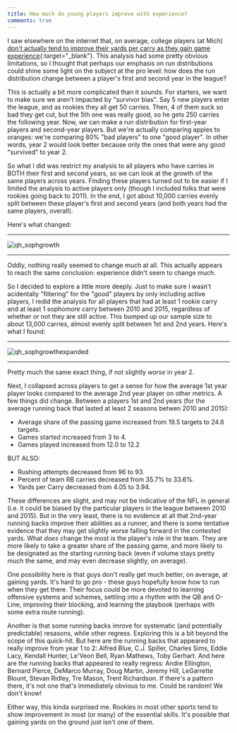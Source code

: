 ```yaml
---
title: How much do young players improve with experience?
comments: true
---
```


I saw elsewhere on the internet that, on average, college players (at Mich) [don't actually tend to improve their yards per carry as they gain game experience](http://twebb.org/michigan/football/datavis/2016/01/28/yards-per-carry.html){:target="_blank"}. This analysis had some pretty obvious limitations, so I thought that perhaps our emphasis on run distributions could shine some light on the subject at the pro level: how does the run distribution change between a player's first and second year in the league?  
  
This is actually a bit more complicated than it sounds. For starters, we want to make sure we aren't impacted by "survivor bias". Say 5 new players enter the league, and as rookies they all get 50 carries. Then, 4 of them suck so bad they get cut, but the 5th one was really good, so he gets 250 carries the following year. Now, we can make a run distribution for first-year players and second-year players. But we're actually comparing apples to oranges: we're comparing 80% "bad players" to one "good player". In other words, year 2 would look better because only the ones that were any good "survived" to year 2.  
  
So what I did was restrict my analysis to all players who have carries in BOTH their first and second years, so we can look at the growth of the same players across years. Finding these players turned out to be easier if I limited the analysis to active players only (though I included folks that were rookies going back to 2011). In the end, I got about 10,000 carries evenly split between these player's first and second years (and both years had the same players, overall).  
  
Here's what changed:  
  
  ***
  
![qh_sophgrowth](/GroundControl/images/QH_yeargrow12_cum.png)
  
  ***
  
Oddly, nothing really seemed to change much at all. This actually appears to reach the same conclusion: experience didn't seem to change much.  
  
So I decided to explore a little more deeply. Just to make sure I wasn't acidentally "filtering" for the "good" players by only including active players, I redid the analysis for all players that had at least 1 rookie carry and at least 1 sophomore carry between 2010 and 2015, regardless of whether or not they are still active. This bumped up our sample size to about 13,000 carries, almost evenly split between 1st and 2nd years. Here's what I found:  
  
  ***
  
![qh_sophgrowthexpanded](/GroundControl/images/QH_yeargrowthexpanded.png)
  
  ***
  
Pretty much the same exact thing, if not slightly _worse_ in year 2.  
  
Next, I collapsed across players to get a sense for how the average 1st year player looks compared to the average 2nd year player on other metrics. A few things did change. Between a players 1st and 2nd years (for the average running back that lasted at least 2 seasons betwen 2010 and 2015):  
  
* Average share of the passing game increased from 19.5 targets to 24.6 targets.
* Games started increased from 3 to 4.
* Games played increased from 12.0 to 12.2  
  
BUT ALSO:  
  
* Rushing attempts decreased from 96 to 93.
* Percent of team RB carries decreased from 35.7% to 33.6%. 
* Yards per Carry decreased from 4.05 to 3.94.
  
These differences are slight, and may not be indicative of the NFL in general (i.e. it could be biased by the particular players in the league between 2010 and 2015). But in the very least, there is no evidence at all that 2nd-year running backs improve their abilities as a runner, and there is some tentative evidence that they may get slightly worse falling forward in the contested yards. What _does_ change the most is the player's role in the team. They are more likely to take a greater share of the passing game, and more likely to be designated as the starting running back (even if volume stays pretty much the same, and may even decrease slightly, on average).  
  
One possibility here is that guys don't really get much better, on average, at gaining yards. It's hard to go pro - these guys hopefully know how to run when they get there. Their focus could be more devoted to learning offensive systems and schemes, settling into a rhythm with the QB and O-Line, improving their blocking, and learning the playbook (perhaps with some extra route running).  
  
Another is that some running backs imrove for systematic (and potentially predictable) resasons, while other regress. Exploring this is a bit beyond the scope of this quick-hit. But here are the running backs that appeared to really improve from year 1 to 2: Alfred Blue, C.J. Spiller, Charles Sims, Eddie Lacy, Kendall Hunter, Le'Veon Bell, Ryan Mathews, Toby Gerhart. And here are the running backs that appeared to really regress: Andre Ellington, Bernard Pierce, DeMarco Murray, Doug Martin, Jeremy Hill, LeGarrette Blount, Stevan Ridley, Tre Mason, Trent Richardson. If there's a pattern there, it's not one that's immediately obvious to me. Could be random! We don't know!  
  
Either way, this kinda surprised me. Rookies in most other sports tend to show improvement in most (or many) of the essential skills. It's possible that gaining yards on the ground just isn't one of them.  
